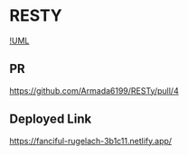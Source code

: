 # RESTY

[!UML](./src/assets/Screenshot%202023-08-30%20153214.png)

## PR
<https://github.com/Armada6199/RESTy/pull/4>

## Deployed Link 

<https://fanciful-rugelach-3b1c11.netlify.app/>

